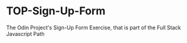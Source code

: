 # TOP-Sign-Up-Form
The Odin Project's Sign-Up Form Exercise, that is part of the Full Stack Javascript Path
